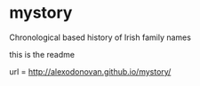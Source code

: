 mystory
=======

Chronological based history of Irish family names

this is the readme

url = http://alexodonovan.github.io/mystory/
